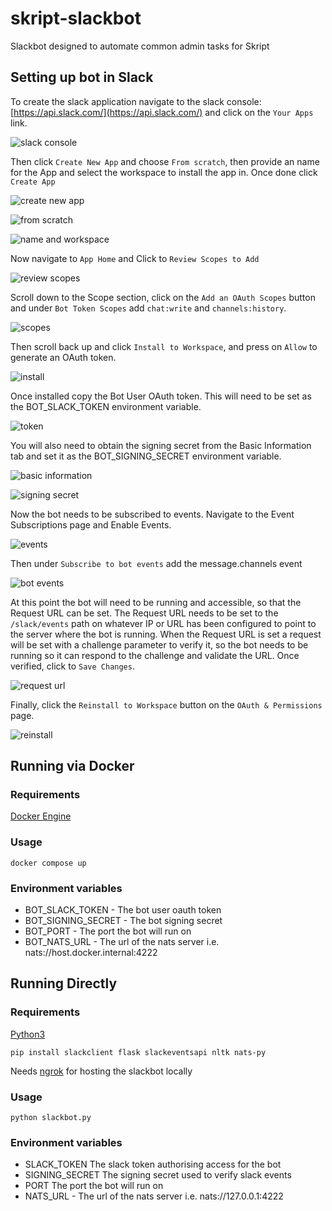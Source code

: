 # skript-slackbot

Slackbot designed to automate common admin tasks for Skript

## Setting up bot in Slack

To create the slack application navigate to the slack console: [https://api.slack.com/](https://api.slack.com/) and click on the `Your Apps` link.

![slack console](./images/slackconsole.png "Slack Console")

Then click `Create New App` and choose `From scratch`, then provide an name for the App and select the workspace to install the app in. Once done click `Create App`

![create new app](./images/createnewapp.png "Create New App")

![from scratch](./images/fromscratch.png "From scratch")

![name and workspace](./images/nameandworkspace.png "Name and Workspace")

Now navigate to `App Home` and Click to `Review Scopes to Add`

![review scopes](./images/reviewscopes.png "Review Scopes")

Scroll down to the Scope section, click on the `Add an OAuth Scopes` button and under `Bot Token Scopes` add `chat:write` and `channels:history`.

![scopes](./images/scopes.png "Scopes")

Then scroll back up and click `Install to Workspace`, and press on `Allow` to generate an OAuth token.

![install](./images/install.png "Install to Workspace")

Once installed copy the Bot User OAuth token. This will need to be set as the BOT_SLACK_TOKEN environment variable.

![token](./images/token.png "OAuth Token")

You will also need to obtain the signing secret from the Basic Information tab and set it as the BOT_SIGNING_SECRET environment variable.

![basic information](./images/basicinfo.png "Basic Information")

![signing secret](./images/signingsecret.png "Signing Secret")

Now the bot needs to be subscribed to events. Navigate to the Event Subscriptions page and Enable Events.

![events](./images/events.png "Events")

Then under `Subscribe to bot events` add the message.channels event

![bot events](./images/botevents.png "Bot Events")

At this point the bot will need to be running and accessible, so that the Request URL can be set. The Request URL needs to be set to the `/slack/events` path on whatever IP or URL has been configured to point to the server where the bot is running.
When the Request URL is set a request will be set with a challenge parameter to verify it, so the bot needs to be running so it can respond to the challenge and validate the URL. Once verified, click to `Save Changes`.

![request url](./images/savechanges.png "Request URL")

Finally, click the `Reinstall to Workspace` button on the `OAuth & Permissions` page.

![reinstall](./images/reinstall.png "Reinstall")

## Running via Docker

### Requirements

[Docker Engine](https://docs.docker.com/engine/install/)

### Usage

`docker compose up`

### Environment variables

- BOT_SLACK_TOKEN - The bot user oauth token
- BOT_SIGNING_SECRET - The bot signing secret
- BOT_PORT - The port the bot will run on
- BOT_NATS_URL - The url of the nats server i.e. nats://host.docker.internal:4222

## Running Directly

### Requirements

[Python3](https://www.python.org/downloads/)

`pip install slackclient flask slackeventsapi nltk nats-py`

Needs [ngrok](https://ngrok.com/) for hosting the slackbot locally

### Usage

`python slackbot.py`

### Environment variables

- SLACK_TOKEN The slack token authorising access for the bot
- SIGNING_SECRET The signing secret used to verify slack events
- PORT The port the bot will run on
- NATS_URL - The url of the nats server i.e. nats://127.0.0.1:4222
